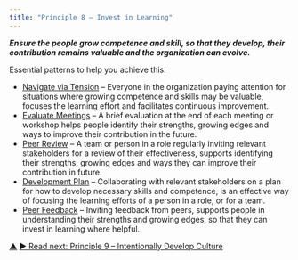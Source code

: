 ```yaml
---
title: "Principle 8 – Invest in Learning"
---
```




**_Ensure the people grow competence and skill, so that they develop, their contribution remains valuable and the organization can evolve._**

Essential patterns to help you achieve this:

-   [Navigate via Tension](navigate-via-tension.html.html) – Everyone in the organization paying attention for situations where growing competence and skills may be valuable, focuses the learning effort and facilitates continuous improvement.
-   [Evaluate Meetings](evaluate-meetings.html.html) – A brief evaluation at the end of each meeting or workshop helps people identify their strengths, growing edges and ways to improve their contribution in the future.
-   [Peer Review](peer-review.html.html) –  A team or person in a role regularly inviting relevant stakeholders for a review of their effectiveness, supports identifying their strengths, growing edges and ways they can improve their contribution in future. 
-   [Development Plan](development-plan.html.html) –  Collaborating with relevant stakeholders on a plan for how to develop necessary skills and competence, is an effective way of focusing the learning efforts of a person in a role, or for a team.
-   [Peer Feedback](peer-feedback.html.html) –  Inviting feedback from peers, supports people in understanding their strengths and growing edges, so that they can invest in learning where helpful.


<div class="bottom-nav">
<a href="transformation.html" title="Up: Three Principles for Transformation">▲</a> <a href="develop-culture.html" title="">▶ Read next: Principle 9 – Intentionally Develop Culture</a>
</div>


<script type="text/javascript">
Mousetrap.bind('g n', function() {
    window.location.href = 'develop-culture.html';
    return false;
});
</script>

